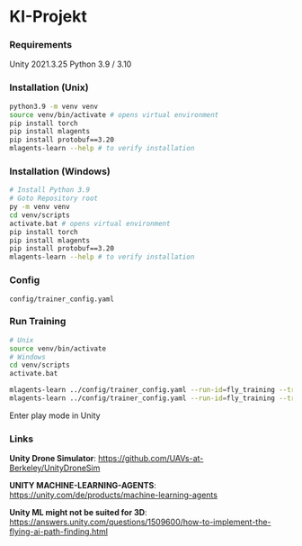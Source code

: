 # KI-Projekt

### Requirements
Unity 2021.3.25
Python 3.9 / 3.10

### Installation (Unix)
```bash
python3.9 -m venv venv 
source venv/bin/activate # opens virtual environment
pip install torch
pip install mlagents
pip install protobuf==3.20
mlagents-learn --help # to verify installation
```

### Installation (Windows)
```bash
# Install Python 3.9
# Goto Repository root
py -m venv venv 
cd venv/scripts
activate.bat # opens virtual environment
pip install torch
pip install mlagents
pip install protobuf==3.20
mlagents-learn --help # to verify installation
```

### Config
```config/trainer_config.yaml```

### Run Training
```bash
# Unix
source venv/bin/activate
# Windows
cd venv/scripts
activate.bat

mlagents-learn ../config/trainer_config.yaml --run-id=fly_training --train --force # starts training with id
mlagents-learn ../config/trainer_config.yaml --run-id=fly_training --train --resume # resumes training with given id
```
Enter play mode in Unity

### Links
**Unity Drone Simulator**:
https://github.com/UAVs-at-Berkeley/UnityDroneSim

**UNITY MACHINE-LEARNING-AGENTS**:
https://unity.com/de/products/machine-learning-agents

**Unity ML might not be suited for 3D**:
https://answers.unity.com/questions/1509600/how-to-implement-the-flying-ai-path-finding.html
